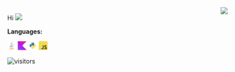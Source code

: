 <img align="right" src="https://github-readme-stats.vercel.app/api?username=mgmg22&count_private=true&show_icons=true&theme=tokyonight"/>

Hi <img src="https://raw.githubusercontent.com/wasabeef/wasabeef/master/icons/wave.gif" width="30px">

**Languages:**  

<code><img height="20" src="https://raw.githubusercontent.com/github/explore/80688e429a7d4ef2fca1e82350fe8e3517d3494d/topics/java/java.png"></code>
<code><img height="20" src="https://raw.githubusercontent.com/github/explore/80688e429a7d4ef2fca1e82350fe8e3517d3494d/topics/kotlin/kotlin.png"></code>
<code><img height="20" src="https://raw.githubusercontent.com/github/explore/80688e429a7d4ef2fca1e82350fe8e3517d3494d/topics/python/python.png"></code>
<code><img height="20" src="https://raw.githubusercontent.com/github/explore/80688e429a7d4ef2fca1e82350fe8e3517d3494d/topics/javascript/javascript.png"></code>

![visitors](https://visitor-badge.laobi.icu/badge?page_id=mgmg22)
